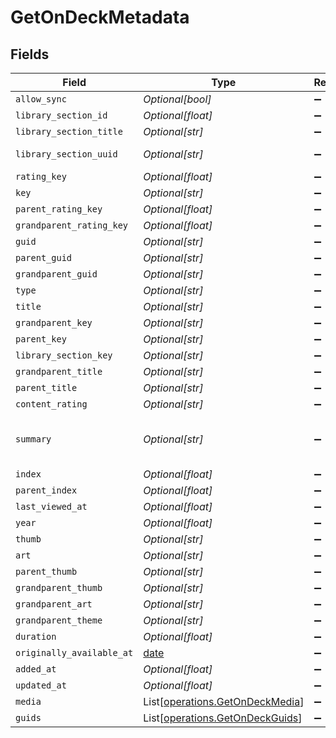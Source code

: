 # GetOnDeckMetadata


## Fields

| Field                                                                                                                                                                     | Type                                                                                                                                                                      | Required                                                                                                                                                                  | Description                                                                                                                                                               | Example                                                                                                                                                                   |
| ------------------------------------------------------------------------------------------------------------------------------------------------------------------------- | ------------------------------------------------------------------------------------------------------------------------------------------------------------------------- | ------------------------------------------------------------------------------------------------------------------------------------------------------------------------- | ------------------------------------------------------------------------------------------------------------------------------------------------------------------------- | ------------------------------------------------------------------------------------------------------------------------------------------------------------------------- |
| `allow_sync`                                                                                                                                                              | *Optional[bool]*                                                                                                                                                          | :heavy_minus_sign:                                                                                                                                                        | N/A                                                                                                                                                                       |                                                                                                                                                                           |
| `library_section_id`                                                                                                                                                      | *Optional[float]*                                                                                                                                                         | :heavy_minus_sign:                                                                                                                                                        | N/A                                                                                                                                                                       | 2                                                                                                                                                                         |
| `library_section_title`                                                                                                                                                   | *Optional[str]*                                                                                                                                                           | :heavy_minus_sign:                                                                                                                                                        | N/A                                                                                                                                                                       | TV Shows                                                                                                                                                                  |
| `library_section_uuid`                                                                                                                                                    | *Optional[str]*                                                                                                                                                           | :heavy_minus_sign:                                                                                                                                                        | N/A                                                                                                                                                                       | 4bb2521c-8ba9-459b-aaee-8ab8bc35eabd                                                                                                                                      |
| `rating_key`                                                                                                                                                              | *Optional[float]*                                                                                                                                                         | :heavy_minus_sign:                                                                                                                                                        | N/A                                                                                                                                                                       | 49564                                                                                                                                                                     |
| `key`                                                                                                                                                                     | *Optional[str]*                                                                                                                                                           | :heavy_minus_sign:                                                                                                                                                        | N/A                                                                                                                                                                       | /library/metadata/49564                                                                                                                                                   |
| `parent_rating_key`                                                                                                                                                       | *Optional[float]*                                                                                                                                                         | :heavy_minus_sign:                                                                                                                                                        | N/A                                                                                                                                                                       | 49557                                                                                                                                                                     |
| `grandparent_rating_key`                                                                                                                                                  | *Optional[float]*                                                                                                                                                         | :heavy_minus_sign:                                                                                                                                                        | N/A                                                                                                                                                                       | 49556                                                                                                                                                                     |
| `guid`                                                                                                                                                                    | *Optional[str]*                                                                                                                                                           | :heavy_minus_sign:                                                                                                                                                        | N/A                                                                                                                                                                       | plex://episode/5ea7d7402e7ab10042e74d4f                                                                                                                                   |
| `parent_guid`                                                                                                                                                             | *Optional[str]*                                                                                                                                                           | :heavy_minus_sign:                                                                                                                                                        | N/A                                                                                                                                                                       | plex://season/602e754d67f4c8002ce54b3d                                                                                                                                    |
| `grandparent_guid`                                                                                                                                                        | *Optional[str]*                                                                                                                                                           | :heavy_minus_sign:                                                                                                                                                        | N/A                                                                                                                                                                       | plex://show/5d9c090e705e7a001e6e94d8                                                                                                                                      |
| `type`                                                                                                                                                                    | *Optional[str]*                                                                                                                                                           | :heavy_minus_sign:                                                                                                                                                        | N/A                                                                                                                                                                       | episode                                                                                                                                                                   |
| `title`                                                                                                                                                                   | *Optional[str]*                                                                                                                                                           | :heavy_minus_sign:                                                                                                                                                        | N/A                                                                                                                                                                       | Circus                                                                                                                                                                    |
| `grandparent_key`                                                                                                                                                         | *Optional[str]*                                                                                                                                                           | :heavy_minus_sign:                                                                                                                                                        | N/A                                                                                                                                                                       | /library/metadata/49556                                                                                                                                                   |
| `parent_key`                                                                                                                                                              | *Optional[str]*                                                                                                                                                           | :heavy_minus_sign:                                                                                                                                                        | N/A                                                                                                                                                                       | /library/metadata/49557                                                                                                                                                   |
| `library_section_key`                                                                                                                                                     | *Optional[str]*                                                                                                                                                           | :heavy_minus_sign:                                                                                                                                                        | N/A                                                                                                                                                                       | /library/sections/2                                                                                                                                                       |
| `grandparent_title`                                                                                                                                                       | *Optional[str]*                                                                                                                                                           | :heavy_minus_sign:                                                                                                                                                        | N/A                                                                                                                                                                       | Bluey (2018)                                                                                                                                                              |
| `parent_title`                                                                                                                                                            | *Optional[str]*                                                                                                                                                           | :heavy_minus_sign:                                                                                                                                                        | N/A                                                                                                                                                                       | Season 2                                                                                                                                                                  |
| `content_rating`                                                                                                                                                          | *Optional[str]*                                                                                                                                                           | :heavy_minus_sign:                                                                                                                                                        | N/A                                                                                                                                                                       | TV-Y                                                                                                                                                                      |
| `summary`                                                                                                                                                                 | *Optional[str]*                                                                                                                                                           | :heavy_minus_sign:                                                                                                                                                        | N/A                                                                                                                                                                       | Bluey is the ringmaster in a game of circus with her friends but Hercules wants to play his motorcycle game instead. Luckily Bluey has a solution to keep everyone happy. |
| `index`                                                                                                                                                                   | *Optional[float]*                                                                                                                                                         | :heavy_minus_sign:                                                                                                                                                        | N/A                                                                                                                                                                       | 33                                                                                                                                                                        |
| `parent_index`                                                                                                                                                            | *Optional[float]*                                                                                                                                                         | :heavy_minus_sign:                                                                                                                                                        | N/A                                                                                                                                                                       | 2                                                                                                                                                                         |
| `last_viewed_at`                                                                                                                                                          | *Optional[float]*                                                                                                                                                         | :heavy_minus_sign:                                                                                                                                                        | N/A                                                                                                                                                                       | 1681908352                                                                                                                                                                |
| `year`                                                                                                                                                                    | *Optional[float]*                                                                                                                                                         | :heavy_minus_sign:                                                                                                                                                        | N/A                                                                                                                                                                       | 2018                                                                                                                                                                      |
| `thumb`                                                                                                                                                                   | *Optional[str]*                                                                                                                                                           | :heavy_minus_sign:                                                                                                                                                        | N/A                                                                                                                                                                       | /library/metadata/49564/thumb/1654258204                                                                                                                                  |
| `art`                                                                                                                                                                     | *Optional[str]*                                                                                                                                                           | :heavy_minus_sign:                                                                                                                                                        | N/A                                                                                                                                                                       | /library/metadata/49556/art/1680939546                                                                                                                                    |
| `parent_thumb`                                                                                                                                                            | *Optional[str]*                                                                                                                                                           | :heavy_minus_sign:                                                                                                                                                        | N/A                                                                                                                                                                       | /library/metadata/49557/thumb/1654258204                                                                                                                                  |
| `grandparent_thumb`                                                                                                                                                       | *Optional[str]*                                                                                                                                                           | :heavy_minus_sign:                                                                                                                                                        | N/A                                                                                                                                                                       | /library/metadata/49556/thumb/1680939546                                                                                                                                  |
| `grandparent_art`                                                                                                                                                         | *Optional[str]*                                                                                                                                                           | :heavy_minus_sign:                                                                                                                                                        | N/A                                                                                                                                                                       | /library/metadata/49556/art/1680939546                                                                                                                                    |
| `grandparent_theme`                                                                                                                                                       | *Optional[str]*                                                                                                                                                           | :heavy_minus_sign:                                                                                                                                                        | N/A                                                                                                                                                                       | /library/metadata/49556/theme/1680939546                                                                                                                                  |
| `duration`                                                                                                                                                                | *Optional[float]*                                                                                                                                                         | :heavy_minus_sign:                                                                                                                                                        | N/A                                                                                                                                                                       | 420080                                                                                                                                                                    |
| `originally_available_at`                                                                                                                                                 | [date](https://docs.python.org/3/library/datetime.html#date-objects)                                                                                                      | :heavy_minus_sign:                                                                                                                                                        | N/A                                                                                                                                                                       | 2020-10-31 00:00:00 +0000 UTC                                                                                                                                             |
| `added_at`                                                                                                                                                                | *Optional[float]*                                                                                                                                                         | :heavy_minus_sign:                                                                                                                                                        | N/A                                                                                                                                                                       | 1654258196                                                                                                                                                                |
| `updated_at`                                                                                                                                                              | *Optional[float]*                                                                                                                                                         | :heavy_minus_sign:                                                                                                                                                        | N/A                                                                                                                                                                       | 1654258204                                                                                                                                                                |
| `media`                                                                                                                                                                   | List[[operations.GetOnDeckMedia](../../models/operations/getondeckmedia.md)]                                                                                              | :heavy_minus_sign:                                                                                                                                                        | N/A                                                                                                                                                                       |                                                                                                                                                                           |
| `guids`                                                                                                                                                                   | List[[operations.GetOnDeckGuids](../../models/operations/getondeckguids.md)]                                                                                              | :heavy_minus_sign:                                                                                                                                                        | N/A                                                                                                                                                                       |                                                                                                                                                                           |